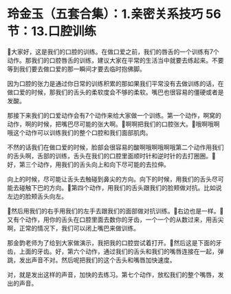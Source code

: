 # 玲金玉（五套合集）：1.亲密关系技巧 56节：13.口腔训练

🎼大家好，这是我们的口腔的训练。在做口爱之前，我们的唇舌的一个训练有7个动作。那我们的口腔唇舌的训练，建议大家在平常的生活当中就要去练起来。不要等到我们要去做口爱的那一瞬间才要去临时抱佛脚。

因为口腔的张力是通过你日常的训练积累的那如果我们平常没有去做训练的话，在做口爱的时候，那我们的舌头的柔软度会不够的柔软。嘴巴也很容易的僵硬或者是发酸。

那接下来我们的口爱动作会有7个动作来给大家做一个训练。第一个动作，啊窝的动作，啊的时候，把嘴巴尽可能的张大啊。🎼啊啊把我们的口腔张大。🎼哦啊哦啊哦这个动作可以训练我们的整个口腔和我们面部肌肉。

不然的话我们在做口爱的时候，脸部会很容易的酸啊哦啊哦啊哦第二个动作用我们的舌头啊，舌部的训练，舌头在我们的口腔里面顺时针和逆时针的去打圈圈。🎼好，第三个动作，用我们的舌头向上和向下尽可能的去拉伸。

向上的时候，尽可能让舌头去触碰到鼻尖的方向。向下的时候，用我们的舌头尽可能去碰触下巴的方向。🎼第四个动作，用我们的舌头跟我们的脸颊做对抗。比如说左边的脸颊舌头向左。

🎼然后用我们的右手用我们的左手去跟我们的面部做对抗训练。🎼右边也是一样。🎼又有个动作，用你的舌头在口腔里面去数你的牙齿，一个一个的从数过来，用舌尖啊，正常的情况下，我们可以闭上嘴巴来做训练。

那金韵老师为了给到大家做演示，我把我的口腔尝试着打开。🎼然后这是下面的牙齿，上面的牙齿。好，第六个动作，通过我们的舌头和我们的嘴唇连接在一起，弹跳，发出声音不对。然后呢把我们的这个舌头和嘴唇加快速度。

对，就是发出这样的声音，加快的去练习。第七个动作，放松我们的整个嘴唇，发出的声音。